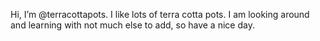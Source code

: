 Hi, I’m @terracottapots. I like lots of terra cotta pots.
I am looking around and learning with not much else to add, so have a nice day.


<!---
terracottapots/terracottapots is a ✨ special ✨ repository because its `README.md` (this file) appears on your GitHub profile.
You can click the Preview link to take a look at your changes.
--->
